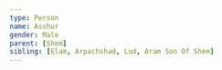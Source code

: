 ```yaml
---
type: Person
name: Asshur
gender: Male
parent: [Shem]
sibling: [Elam, Arpachshad, Lud, Aram Son Of Shem]
---
```

